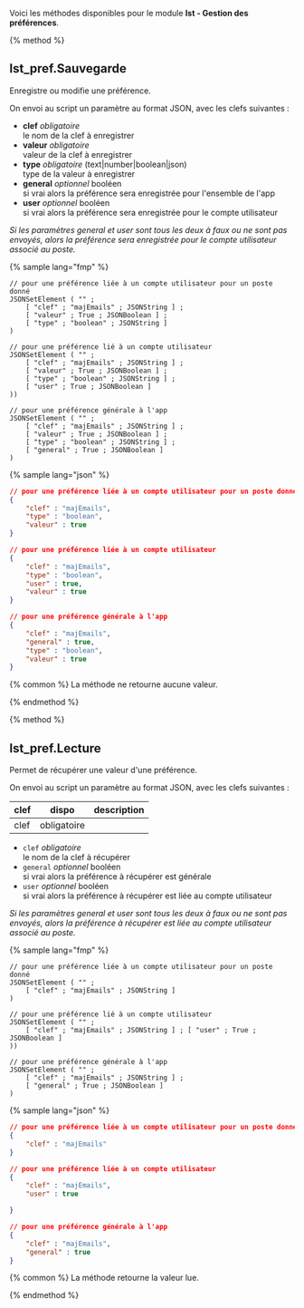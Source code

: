 Voici les méthodes disponibles pour le module **lst - Gestion des préférences**.

{% method %}
## lst_pref.Sauvegarde
Enregistre ou modifie une préférence.

On envoi au script un paramètre au format JSON, avec les clefs suivantes :
- **clef** *obligatoire*<br>le nom de la clef à enregistrer
- **valeur** *obligatoire*<br>valeur de la clef à enregistrer
- **type** *obligatoire* (text|number|boolean|json)<br>type de la valeur à enregistrer
- **general** *optionnel* booléen<br>si vrai alors la préférence sera enregistrée pour l'ensemble de l'app
- **user** *optionnel* booléen<br>si vrai alors la préférence sera enregistrée pour le compte utilisateur

*Si les paramètres *general* et *user* sont tous les deux à faux ou ne sont pas envoyés, alors la préférence sera enregistrée pour le compte utilisateur associé au poste.*

{% sample lang="fmp" %}
```fmp
// pour une préférence liée à un compte utilisateur pour un poste donné
JSONSetElement ( "" ;	[ "clef" ; "majEmails" ; JSONString ] ;	[ "valeur" ; True ; JSONBoolean ] ;	[ "type" ; "boolean" ; JSONString ] )

// pour une préférence lié à un compte utilisateur
JSONSetElement ( "" ;	[ "clef" ; "majEmails" ; JSONString ] ;	[ "valeur" ; True ; JSONBoolean ] ;	[ "type" ; "boolean" ; JSONString ] ;	[ "user" ; True ; JSONBoolean ]))

// pour une préférence générale à l'app
JSONSetElement ( "" ;	[ "clef" ; "majEmails" ; JSONString ] ;	[ "valeur" ; True ; JSONBoolean ] ;	[ "type" ; "boolean" ; JSONString ] ;	[ "general" ; True ; JSONBoolean ])
```
{% sample lang="json" %}
```json
// pour une préférence liée à un compte utilisateur pour un poste donné
{	"clef" : "majEmails",	"type" : "boolean",	"valeur" : true}

// pour une préférence liée à un compte utilisateur
{	"clef" : "majEmails",	"type" : "boolean",	"user" : true,	"valeur" : true}

// pour une préférence générale à l'app
{	"clef" : "majEmails",	"general" : true,	"type" : "boolean",	"valeur" : true}
```

{% common %}
La méthode ne retourne aucune valeur.

{% endmethod %}

{% method %}
## lst_pref.Lecture
Permet de récupérer une valeur d'une préférence.

On envoi au script un paramètre au format JSON, avec les clefs suivantes :

<table><thead><tr><th>clef</th><th>dispo</th><th>description</th></thead></tr><tr><td>clef</td><td>obligatoire</td></tr></table>

- `clef` *obligatoire*<br>le nom de la clef à récupérer
- `general` *optionnel* booléen<br>si vrai alors la préférence à récupérer est générale
- `user` *optionnel* booléen<br>si vrai alors la préférence à récupérer est liée au compte utilisateur

*Si les paramètres *general* et *user* sont tous les deux à faux ou ne sont pas envoyés, alors la préférence à récupérer est liée au compte utilisateur associé au poste.*


{% sample lang="fmp" %}
```fmp
// pour une préférence liée à un compte utilisateur pour un poste donné
JSONSetElement ( "" ;	[ "clef" ; "majEmails" ; JSONString ]  )

// pour une préférence lié à un compte utilisateur
JSONSetElement ( "" ;	[ "clef" ; "majEmails" ; JSONString ] ;	[ "user" ; True ; JSONBoolean ]))

// pour une préférence générale à l'app
JSONSetElement ( "" ;	[ "clef" ; "majEmails" ; JSONString ] ;	[ "general" ; True ; JSONBoolean ])
```
{% sample lang="json" %}
```json
// pour une préférence liée à un compte utilisateur pour un poste donné
{	"clef" : "majEmails"
}

// pour une préférence liée à un compte utilisateur
{	"clef" : "majEmails",	"user" : true
}

// pour une préférence générale à l'app
{	"clef" : "majEmails",	"general" : true
}
```

{% common %}
La méthode retourne la valeur lue.

{% endmethod %}
